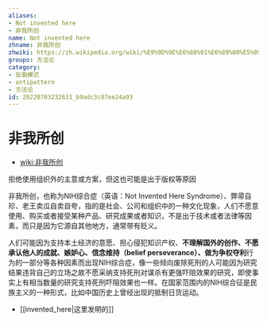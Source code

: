 ```yaml
---
aliases:
- Not invented here
- 非我所创
name: Not invented here
zhname: 非我所创
zhwiki: https://zh.wikipedia.org/wiki/%E9%9D%9E%E6%88%91%E6%89%80%E5%89%B5
groups: 方法论
category:
- 反面模式
- antipattern
- 方法论
id: 20220703232631_b9adc3c87ee24a93
---
```


# 非我所创

* [wiki:非我所创](https://zh.wikipedia.org/wiki/%E9%9D%9E%E6%88%91%E6%89%80%E5%89%B5)

拒绝使用组织外的主意或方案，但这也可能是出于版权等原因

非我所创，也称为NIH综合症（英语：Not Invented Here Syndrome）、弊帚自珍、老王卖瓜自卖自夸，指的是社会、公司和组织中的一种文化现象，人们不愿意使用、购买或者接受某种产品、研究成果或者知识，不是出于技术或者法律等因素，而只是因为它源自其他地方，通常带有贬义。

人们可能因为支持本土经济的意愿、担心侵犯知识产权、**不理解国外的创作、不愿承认他人的成就、嫉妒心、信念维持（belief perseverance）、做为争权夺利**行为的一部分等各种因素而出现NIH综合症，像一些倾向废除死刑的人可能因为研究结果违背自己的立场之故不愿采纳支持死刑对谋杀有更强吓阻效果的研究，即使事实上有相当数量的研究支持死刑吓阻效果也一样。在国家范围内的NIH综合征是民族主义的一种形式，比如中国历史上曾经出现的抵制日货运动。

* [[invented_here|这里发明的]]
